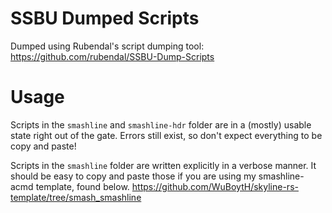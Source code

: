 # SSBU Dumped Scripts
Dumped using Rubendal's script dumping tool: https://github.com/rubendal/SSBU-Dump-Scripts

# Usage
Scripts in the `smashline` and `smashline-hdr` folder are in a (mostly) usable state right out of the gate.
Errors still exist, so don't expect everything to be copy and paste!

Scripts in the `smashline` folder are written explicitly in a verbose manner.
It should be easy to copy and paste those if you are using my smashline-acmd template, found below.
https://github.com/WuBoytH/skyline-rs-template/tree/smash_smashline

